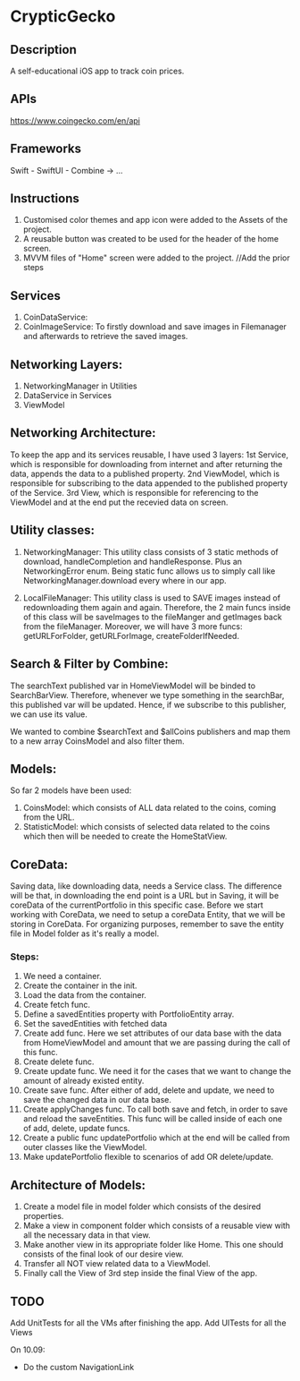 # CrypticGecko

## Description
A self-educational iOS app to track coin prices.

## APIs
https://www.coingecko.com/en/api

## Frameworks
Swift - SwiftUI - Combine -> ...

## Instructions
1. Customised color themes and app icon were added to the Assets of the project.
2. A reusable button was created to be used for the header of the home screen.
3. MVVM files of "Home" screen were added to the project.
//Add the prior steps

## Services
1. CoinDataService: 
2. CoinImageService: To firstly download and save images in Filemanager and afterwards to retrieve the saved images.

## Networking Layers:
1. NetworkingManager in Utilities
2. DataService in Services
3. ViewModel

## Networking Architecture:
To keep the app and its services reusable, I have used 3 layers:
1st Service, which is responsible for downloading from internet and after returning the data, appends the data to a published property.
2nd ViewModel, which is responsible for subscribing to the data appended to the published property of the Service.
3rd View, which is responsible for referencing to the ViewModel and at the end put the recevied data on screen.

## Utility classes:
1. NetworkingManager: This utility class consists of 3 static methods of download, handleCompletion and handleResponse. Plus an NetworkingError enum.
Being static func allows us to simply call like NetworkingManager.download every where in our app.
 
2. LocalFileManager: This utility class is used to SAVE images instead of redownloading them again and again. 
Therefore, the 2 main funcs inside of this class will be saveImages to the fileManger and getImages back from the fileManager.
Moreover, we will have 3 more funcs: getURLForFolder, getURLForImage, createFolderIfNeeded.

## Search & Filter by Combine:
The searchText published var in HomeViewModel will be binded to SearchBarView. Therefore, whenever we type something in the searchBar, this published var will be updated.
Hence, if we subscribe to this publisher, we can use its value.

We wanted to combine $searchText and $allCoins publishers and map them to a new array CoinsModel and also filter them.

## Models:
So far 2 models have been used:
1. CoinsModel: which consists of ALL data related to the coins, coming from the URL.
2. StatisticModel: which consists of selected data related to the coins which then will be needed to create the HomeStatView.

## CoreData:
Saving data, like downloading data, needs a Service class. The difference will be that, in downloading the end point is a URL but in Saving, it will be coreData of the currentPortfolio in this specific case.
Before we start working with CoreData, we need to setup a coreData Entity, that we will be storing in CoreData. 
For organizing purposes, remember to save the entity file in Model folder as it's really a model.

### Steps:
 1. We need a container.
 1. Create the container in the init.
 2. Load the data from the container.
 3. Create fetch func.
 4. Define a savedEntities property with PortfolioEntity array.
 5. Set the savedEntities with fetched data
 6. Create add func. Here we set attributes of our data base with the data from HomeViewModel and amount that we are passing during the call of this func.
 7. Create delete func.
 8. Create update func. We need it for the cases that we want to change the amount of already existed entity.
 9. Create save func. After either of add, delete and update, we need to save the changed data in our data base.
 10. Create applyChanges func. To call both save and fetch, in order to save and reload the saveEntities. This func will be called inside of each one of add, delete, update funcs.
 11. Create a public func updatePortfolio which at the end will be called from outer classes like the ViewModel.
 12. Make updatePortfolio flexible to scenarios of add OR delete/update.


## Architecture of Models:
1. Create a model file in model folder which consists of the desired properties.
2. Make a view in component folder which consists of a reusable view with all the necessary data in that view.
3. Make another view in its appropriate folder like Home. This one should consists of the final look of our desire view.
4. Transfer all NOT view related data to a ViewModel.
5. Finally call the View of 3rd step inside the final View of the app.

## TODO
Add UnitTests for all the VMs after finishing the app.
Add UITests for all the Views

On 10.09: 
- Do the custom NavigationLink





